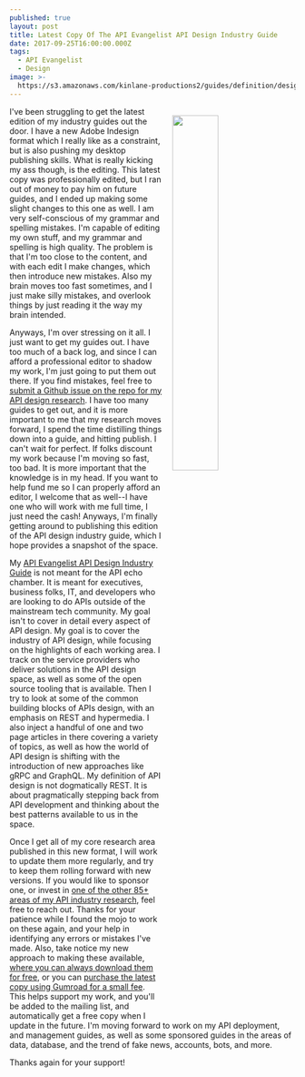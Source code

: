 ```yaml
---
published: true
layout: post
title: Latest Copy Of The API Evangelist API Design Industry Guide
date: 2017-09-25T16:00:00.000Z
tags:
  - API Evangelist
  - Design
image: >-
  https://s3.amazonaws.com/kinlane-productions2/guides/definition/design/api-design-guide-2017-09-25.png
---
```

<p><img src="https://s3.amazonaws.com/kinlane-productions2/guides/definition/design/api-design-guide-2017-09-25.png" align="right" width="40%" style="padding: 15px;" /></p>I've been struggling to get the latest edition of my industry guides out the door. I have a new Adobe Indesign format which I really like as a constraint, but is also pushing my desktop publishing skills. What is really kicking my ass though, is the editing. This latest copy was professionally edited, but I ran out of money to pay him on future guides, and I ended up making some slight changes to this one as well. I am very self-conscious of my grammar and spelling mistakes. I'm capable of editing my own stuff, and my grammar and spelling is high quality. The problem is that I'm too close to the content, and with each edit I make changes, which then introduce new mistakes. Also my brain moves too fast sometimes, and I just make silly mistakes, and overlook things by just reading it the way my brain intended.

Anyways, I'm over stressing on it all. I just want to get my guides out. I have too much of a back log, and since I can afford a professional editor to shadow my work, I'm just going to put them out there. If you find mistakes, feel free to [submit a Github issue on the repo for my API design research](https://github.com/api-evangelist/design/issues). I have too many guides to get out, and it is more important to me that my research moves forward, I spend the time distilling things down into a guide, and hitting publish. I can't wait for perfect. If folks discount my work because I'm moving so fast, too bad. It is more important that the knowledge is in my head. If you want to help fund me so I can properly afford an editor, I welcome that as well--I have one who will work with me full time, I just need the cash! Anyways, I'm finally getting around to publishing this edition of the API design industry guide, which I hope provides a snapshot of the space.

My [API Evangelist API Design Industry Guide](http://design.apievangelist.com/#Guide) is not meant for the API echo chamber. It is meant for executives, business folks, IT, and developers who are looking to do APIs outside of the mainstream tech community. My goal isn't to cover in detail every aspect of API design. My goal is to cover the industry of API design, while focusing on the highlights of each working area. I track on the service providers who deliver solutions in the API design space, as well as some of the open source tooling that is available. Then I try to look at some of the common building blocks of APIs design, with an emphasis on REST and hypermedia. I also inject a handful of one and two page articles in there covering a variety of topics, as well as how the world of API design is shifting with the introduction of new approaches like gRPC and GraphQL. My definition of API design is not dogmatically REST. It is about pragmatically stepping back from API development and thinking about the best patterns available to us in the space.

Once I get all of my core research area published in this new format, I will work to update them more regularly, and try to keep them rolling forward with new versions. If you would like to sponsor one, or invest in [one of the other 85+ areas of my API industry research](http://apievangelist.com/api-lifecycle/), feel free to reach out. Thanks for your patience while I found the mojo to work on these again, and your help in identifying any errors or mistakes I've made. Also, take notice my new approach to making these available, [where you can always download them for free](http://apis.how/jxcvi8wng2), or you can [purchase the latest copy using Gumroad for a small fee](https://gum.co/mujnIl). This helps support my work, and you'll be added to the mailing list, and automatically get a free copy when I update in the future. I'm moving forward to work on my API deployment, and management guides, as well as some sponsored guides in the areas of data, database, and the trend of fake news, accounts, bots, and more. 

Thanks again for your support!
